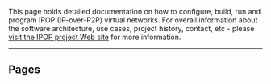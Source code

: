 This page holds detailed documentation on how to configure, build, run and program IPOP (IP-over-P2P) virtual networks. For overall information about the software architecture, use cases, project history, contact, etc - please [visit the IPOP project Web site](http://ipop-project.org) for more information.

------------------------------------------------------------------

Pages
-----
